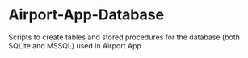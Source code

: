 # Airport-App-Database
Scripts to create tables and stored procedures for the database (both SQLite and MSSQL) used in Airport App
